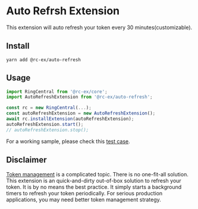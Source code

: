 # Auto Refrsh Extension

This extension will auto refresh your token every 30 minutes(customizable).

## Install

```
yarn add @rc-ex/auto-refresh
```

## Usage

```ts
import RingCentral from '@rc-ex/core';
import AutoRefreshExtension from '@rc-ex/auto-refresh';

const rc = new RingCentral(...);
const autoRefreshExtension = new AutoRefreshExtension();
await rc.installExtension(autoRefreshExtension);
autoRefreshExtension.start();
// autoRefreshExtension.stop();
```

For a working sample, please check this [test case](../../../test/auto-refresh-extension.spec.ts).


## Disclaimer
[Token management](https://medium.com/ringcentral-developers/ringcentral-token-management-477578f00954) is a complicated topic. There is no one-fit-all solution. This extension is an quick-and-dirty out-of-box solution to refresh your token. It is by no means the best practice. It simply starts a background timers to refresh your token periodically. For serious production applications, you may need better token management strategy.
